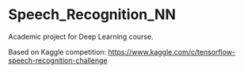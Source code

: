 # Speech_Recognition_NN

Academic project for Deep Learning course.

Based on Kaggle competition: https://www.kaggle.com/c/tensorflow-speech-recognition-challenge
